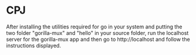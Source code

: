 # CPJ

After installing the utilities required for go in your system and putting the two folder "gorilla-mux" and "hello" in your source folder, run the localhost server for the gorilla-mux app and then go to http://localhost and follow the instructions displayed.